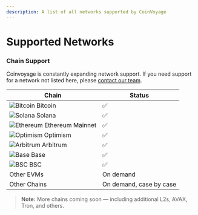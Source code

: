 ```yaml
---
description: A list of all networks supported by CoinVoyage
---
```


# Supported Networks

### Chain Support

Coinvoyage is constantly expanding network support. If you need support for a network not listed here, please [contact our team](mailto:help@coinvoyage.io).

<table data-full-width="true"><thead><tr><th>Chain</th><th>Status</th></tr></thead><tbody><tr><td><img src="https://storage.googleapis.com/onebalance-public-assets/networks/bitcoin.svg" alt="Bitcoin" data-size="line"> Bitcoin </td><td>✅</td></tr><tr><td><img src="https://storage.googleapis.com/onebalance-public-assets/networks/solana.svg" alt="Solana" data-size="line"> Solana </td><td>✅</td></tr><tr><td><img src="https://storage.googleapis.com/onebalance-public-assets/networks/1.svg" alt="Ethereum" data-size="line"> Ethereum Mainnet </td><td>✅</td></tr><tr><td><img src="https://storage.googleapis.com/onebalance-public-assets/networks/10.svg" alt="Optimism" data-size="line"> Optimism </td><td>✅</td></tr><tr><td><img src="https://storage.googleapis.com/onebalance-public-assets/networks/42161.svg" alt="Arbitrum" data-size="line"> Arbitrum </td><td>✅</td></tr><tr><td><img src="https://storage.googleapis.com/onebalance-public-assets/networks/8453.svg" alt="Base" data-size="line"> Base </td><td>✅</td></tr><tr><td><img src="https://storage.googleapis.com/onebalance-public-assets/networks/56.svg" alt="BSC" data-size="line"> BSC </td><td>✅</td></tr><tr><td>Other EVMs</td><td>On demand</td></tr><tr><td>Other Chains</td><td>On demand, case by case</td></tr></tbody></table>

> **Note:** More chains coming soon — including additional L2s, AVAX, Tron, and others.
